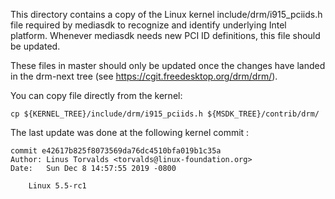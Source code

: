 This directory contains a copy of the Linux kernel include/drm/i915_pciids.h
file required by mediasdk to recognize and identify underlying Intel platform.
Whenever mediasdk needs new PCI ID definitions, this file should be updated.

These files in master should only be updated once the changes have landed
in the drm-next tree (see https://cgit.freedesktop.org/drm/drm/).

You can copy file directly from the kernel:

    cp ${KERNEL_TREE}/include/drm/i915_pciids.h ${MSDK_TREE}/contrib/drm/

The last update was done at the following kernel commit :

    commit e42617b825f8073569da76dc4510bfa019b1c35a
    Author: Linus Torvalds <torvalds@linux-foundation.org>
    Date:   Sun Dec 8 14:57:55 2019 -0800

        Linux 5.5-rc1
